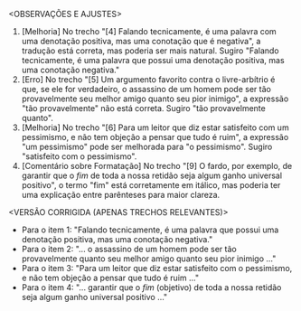 <OBSERVAÇÕES E AJUSTES>
1. [Melhoria] No trecho "[4] Falando tecnicamente, é uma palavra com uma denotação positiva, mas uma conotação que é negativa", a tradução está correta, mas poderia ser mais natural. Sugiro "Falando tecnicamente, é uma palavra que possui uma denotação positiva, mas uma conotação negativa."
2. [Erro] No trecho "[5] Um argumento favorito contra o livre-arbítrio é que, se ele for verdadeiro, o assassino de um homem pode ser tão provavelmente seu melhor amigo quanto seu pior inimigo", a expressão "tão provavelmente" não está correta. Sugiro "tão provavelmente quanto".
3. [Melhoria] No trecho "[6] Para um leitor que diz estar satisfeito com um pessimismo, e não tem objeção a pensar que tudo é ruim", a expressão "um pessimismo" pode ser melhorada para "o pessimismo". Sugiro "satisfeito com o pessimismo".
4. [Comentário sobre Formatação] No trecho "[9] O fardo, por exemplo, de garantir que o _fim_ de toda a nossa retidão seja algum ganho universal positivo", o termo "fim" está corretamente em itálico, mas poderia ter uma explicação entre parênteses para maior clareza.

<VERSÃO CORRIGIDA (APENAS TRECHOS RELEVANTES)>
- Para o item 1: "Falando tecnicamente, é uma palavra que possui uma denotação positiva, mas uma conotação negativa."
- Para o item 2: "... o assassino de um homem pode ser tão provavelmente quanto seu melhor amigo quanto seu pior inimigo ..."
- Para o item 3: "Para um leitor que diz estar satisfeito com o pessimismo, e não tem objeção a pensar que tudo é ruim ..."
- Para o item 4: "... garantir que o _fim_ (objetivo) de toda a nossa retidão seja algum ganho universal positivo ..."